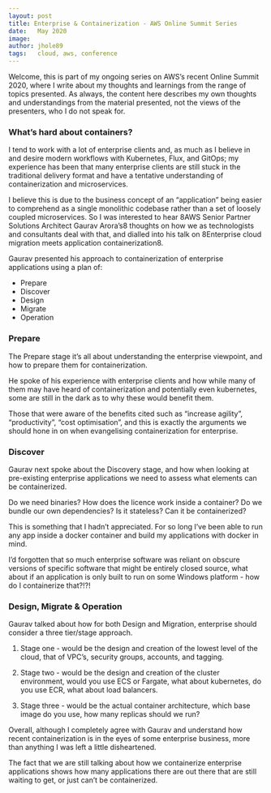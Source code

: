 ```yaml
---
layout: post
title: Enterprise & Containerization - AWS Online Summit Series
date:   May 2020
image:  
author: jhole89
tags:   cloud, aws, conference
---
```


Welcome, this is part of my ongoing series on AWS’s recent Online Summit 2020, 
where I write about my thoughts and learnings from the range of topics presented. 
As always, the content here describes my own thoughts and understandings from the material presented, 
not the views of the presenters, who I do not speak for.

### What’s hard about containers?

I tend to work with a lot of enterprise clients and, as much as I believe in and desire modern workflows with Kubernetes, Flux, and GitOps; my experience has been that many enterprise clients are still stuck in the traditional delivery format and have a tentative understanding of containerization and microservices.

I believe this is due to the business concept of an “application” being easier to comprehend as a single monolithic codebase rather than a set of loosely coupled microservices. So I was interested to hear 8AWS Senior Partner Solutions Architect Gaurav Arora’s8 thoughts on how we as technologists and consultants deal with that, and dialled into his talk on 8Enterprise cloud migration meets application containerization8.

Gaurav presented his approach to containerization of enterprise applications using a plan of:

- Prepare
- Discover
- Design
- Migrate
- Operation

### Prepare

The Prepare stage it’s all about understanding the enterprise viewpoint, and how to prepare them for containerization.

He spoke of his experience with enterprise clients and how while many of them may have heard of containerization and potentially even kubernetes, some are still in the dark as to why these would benefit them.

Those that were aware of the benefits cited such as “increase agility”, “productivity”, “cost optimisation”, and this is exactly the arguments we should hone in on when evangelising containerization for enterprise.

### Discover

Gaurav next spoke about the Discovery stage, and how when looking at pre-existing enterprise applications we need to assess what elements can be containerized.

Do we need binaries? How does the licence work inside a container? Do we bundle our own dependencies? Is it stateless? Can it be containerized?

This is something that I hadn’t appreciated. For so long I’ve been able to run any app inside a docker container and build my applications with docker in mind.

I’d forgotten that so much enterprise software was reliant on obscure versions of specific software that might be entirely closed source, what about if an application is only built to run on some Windows platform - how do I containerize that?!?!

### Design, Migrate & Operation

Gaurav talked about how for both Design and Migration, enterprise should consider a three tier/stage approach.

1. Stage one - would be the design and creation of the lowest level of the cloud, that of VPC’s, security groups, accounts, and tagging.

2. Stage two - would be the design and creation of the cluster environment, would you use ECS or Fargate, what about kubernetes, do you use ECR, what about load balancers. 

3. Stage three - would be the actual container architecture, which base image do you use, how many replicas should we run?


Overall, although I completely agree with Gaurav and understand how recent containerization is in the eyes of some enterprise business, more than anything I was left a little disheartened.

The fact that we are still talking about how we containerize enterprise applications shows how many applications there are out there that are still waiting to get, or just can’t be containerized.
